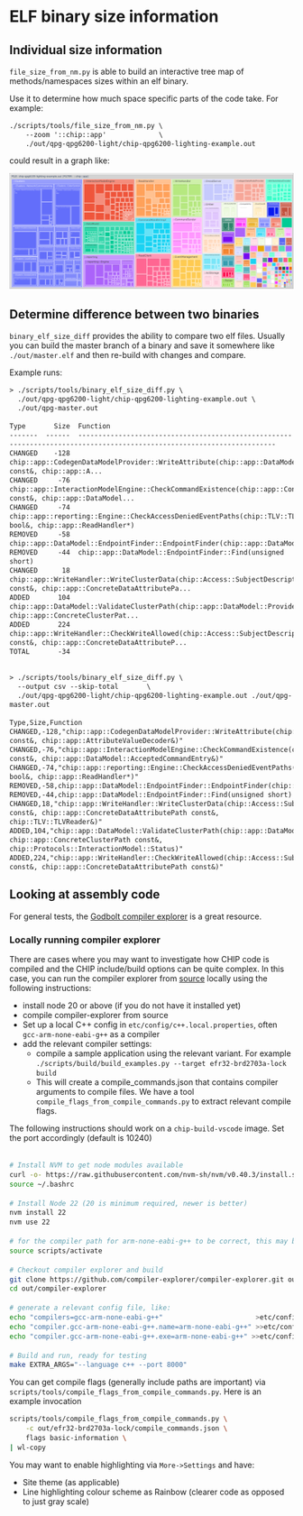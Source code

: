 # ELF binary size information

## Individual size information

`file_size_from_nm.py` is able to build an interactive tree map of
methods/namespaces sizes within an elf binary.

Use it to determine how much space specific parts of the code take. For example:

```
./scripts/tools/file_size_from_nm.py \
    --zoom '::chip::app'             \
    ./out/qpg-qpg6200-light/chip-qpg6200-lighting-example.out
```

could result in a graph like:

![image](./FileSizeOutputExample.png)

## Determine difference between two binaries

`binary_elf_size_diff` provides the ability to compare two elf files. Usually
you can build the master branch of a binary and save it somewhere like
`./out/master.elf` and then re-build with changes and compare.

Example runs:

```
> ./scripts/tools/binary_elf_size_diff.py \
  ./out/qpg-qpg6200-light/chip-qpg6200-lighting-example.out \
  ./out/qpg-master.out

Type       Size  Function
-------  ------  -----------------------------------------------------------------------------------------------------------------------
CHANGED    -128  chip::app::CodegenDataModelProvider::WriteAttribute(chip::app::DataModel::WriteAttributeRequest const&, chip::app::A...
CHANGED     -76  chip::app::InteractionModelEngine::CheckCommandExistence(chip::app::ConcreteCommandPath const&, chip::app::DataModel...
CHANGED     -74  chip::app::reporting::Engine::CheckAccessDeniedEventPaths(chip::TLV::TLVWriter&, bool&, chip::app::ReadHandler*)
REMOVED     -58  chip::app::DataModel::EndpointFinder::EndpointFinder(chip::app::DataModel::ProviderMetadataTree*)
REMOVED     -44  chip::app::DataModel::EndpointFinder::Find(unsigned short)
CHANGED      18  chip::app::WriteHandler::WriteClusterData(chip::Access::SubjectDescriptor const&, chip::app::ConcreteDataAttributePa...
ADDED       104  chip::app::DataModel::ValidateClusterPath(chip::app::DataModel::ProviderMetadataTree*, chip::app::ConcreteClusterPat...
ADDED       224  chip::app::WriteHandler::CheckWriteAllowed(chip::Access::SubjectDescriptor const&, chip::app::ConcreteDataAttributeP...
TOTAL       -34


```

```
> ./scripts/tools/binary_elf_size_diff.py \
  --output csv --skip-total       \
  ./out/qpg-qpg6200-light/chip-qpg6200-lighting-example.out ./out/qpg-master.out

Type,Size,Function
CHANGED,-128,"chip::app::CodegenDataModelProvider::WriteAttribute(chip::app::DataModel::WriteAttributeRequest const&, chip::app::AttributeValueDecoder&)"
CHANGED,-76,"chip::app::InteractionModelEngine::CheckCommandExistence(chip::app::ConcreteCommandPath const&, chip::app::DataModel::AcceptedCommandEntry&)"
CHANGED,-74,"chip::app::reporting::Engine::CheckAccessDeniedEventPaths(chip::TLV::TLVWriter&, bool&, chip::app::ReadHandler*)"
REMOVED,-58,chip::app::DataModel::EndpointFinder::EndpointFinder(chip::app::DataModel::ProviderMetadataTree*)
REMOVED,-44,chip::app::DataModel::EndpointFinder::Find(unsigned short)
CHANGED,18,"chip::app::WriteHandler::WriteClusterData(chip::Access::SubjectDescriptor const&, chip::app::ConcreteDataAttributePath const&, chip::TLV::TLVReader&)"
ADDED,104,"chip::app::DataModel::ValidateClusterPath(chip::app::DataModel::ProviderMetadataTree*, chip::app::ConcreteClusterPath const&, chip::Protocols::InteractionModel::Status)"
ADDED,224,"chip::app::WriteHandler::CheckWriteAllowed(chip::Access::SubjectDescriptor const&, chip::app::ConcreteDataAttributePath const&)"

```

## Looking at assembly code

For general tests, the [Godbolt compiler explorer](https://godbolt.org) is a great resource.

### Locally running compiler explorer

There are cases where you may want to investigate how CHIP code is compiled
and the CHIP include/build options can be quite complex. In this case, you
can run the compiler explorer from
[source](https://github.com/compiler-explorer/compiler-explorer) locally
using the following instructions:

- install node 20 or above (if you do not have it installed yet)
- compile compiler-explorer from source
- Set up a local C++ config in `etc/config/c++.local.properties`, often `gcc-arm-none-eabi-g++` as a compiler
- add the relevant compiler settings:
  - compile a sample application using the relevant variant. For example
    `./scripts/build/build_examples.py --target efr32-brd2703a-lock build`
  - This will create a compile_commands.json that contains compiler arguments
    to compile files. We have a tool `compile_flags_from_compile_commands.py`
    to extract relevant compile flags.

The following instructions should work on a `chip-build-vscode` image. Set the
port accordingly (default is 10240)

```sh

# Install NVM to get node modules available
curl -o- https://raw.githubusercontent.com/nvm-sh/nvm/v0.40.3/install.sh | bash
source ~/.bashrc

# Install Node 22 (20 is minimum required, newer is better)
nvm install 22
nvm use 22

# for the compiler path for arm-none-eabi-g++ to be correct, this may be needed
source scripts/activate

# Checkout compiler explorer and build
git clone https://github.com/compiler-explorer/compiler-explorer.git out/compiler-explorer
cd out/compiler-explorer

# generate a relevant config file, like:
echo "compilers=gcc-arm-none-eabi-g++"                       >etc/config/c++.local.properties
echo "compiler.gcc-arm-none-eabi-g++.name=arm-none-eabi-g++" >>etc/config/c++.local.properties
echo "compiler.gcc-arm-none-eabi-g++.exe=arm-none-eabi-g++" >>etc/config/c++.local.properties

# Build and run, ready for testing
make EXTRA_ARGS="--language c++ --port 8000"
```

You can get compile flags (generally include paths are important) via
`scripts/tools/compile_flags_from_compile_commands.py`. Here is an
example invocation

```sh
scripts/tools/compile_flags_from_compile_commands.py \
    -c out/efr32-brd2703a-lock/compile_commands.json \
    flags basic-information \
| wl-copy
```

You may want to enable highlighting via `More->Settings` and have:

- Site theme (as applicable)
- Line highlighting colour scheme as Rainbow (clearer code as opposed
  to just gray scale)
